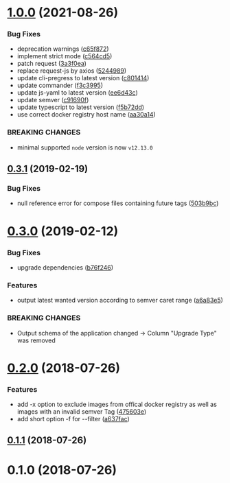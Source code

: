 # [1.0.0](https://github.com/solunio/dc-outdated/compare/v0.3.1...v1.0.0) (2021-08-26)


### Bug Fixes

* deprecation warnings ([c65f872](https://github.com/solunio/dc-outdated/commit/c65f8722a8e3c26174f631a9e14b557793d6c3e3))
* implement strict mode ([c564cd5](https://github.com/solunio/dc-outdated/commit/c564cd532d96d6a6ea9b745c8d13ac6d3273c684))
* patch request ([3a3f0ea](https://github.com/solunio/dc-outdated/commit/3a3f0ea125874d19643cdd423d11e7e368535864))
* replace request-js by axios ([5244989](https://github.com/solunio/dc-outdated/commit/52449896b13a7bb0b22780a04727e4a5326eaf94))
* update cli-pregress to latest version ([c801414](https://github.com/solunio/dc-outdated/commit/c8014144e338c5f1a05a90696a83a19722d7e90c))
* update commander ([f3c3995](https://github.com/solunio/dc-outdated/commit/f3c3995f84ea10080a35058537d82412a3354dfe))
* update js-yaml to latest version ([ee6d43c](https://github.com/solunio/dc-outdated/commit/ee6d43cd36cc3c6df283235a7fa7357c0b9d8506))
* update semver ([c91690f](https://github.com/solunio/dc-outdated/commit/c91690fa9eeac29abe27f3e6417eb9e782455f31))
* update typescript to latest version ([f5b72dd](https://github.com/solunio/dc-outdated/commit/f5b72dd69240d50c105219a730d3619bfe93f559))
* use correct docker registry host name ([aa30a14](https://github.com/solunio/dc-outdated/commit/aa30a14f21fb543b40c1383f647c7bf30acee42a))


### BREAKING CHANGES

* minimal supported `node` version is now `v12.13.0`



## [0.3.1](https://github.com/solunio/dc-outdated/compare/v0.3.0...v0.3.1) (2019-02-19)


### Bug Fixes

* null reference error for compose files containing future tags ([503b9bc](https://github.com/solunio/dc-outdated/commit/503b9bc))



# [0.3.0](https://github.com/solunio/dc-outdated/compare/v0.2.0...v0.3.0) (2019-02-12)


### Bug Fixes

* upgrade dependencies ([b76f246](https://github.com/solunio/dc-outdated/commit/b76f246))


### Features

* output latest wanted version according to semver caret range ([a6a83e5](https://github.com/solunio/dc-outdated/commit/a6a83e5))


### BREAKING CHANGES

* Output schema of the application changed -> Column
"Upgrade Type" was removed



<a name="0.2.0"></a>
# [0.2.0](https://github.com/solunio/dc-outdated/compare/v0.1.1...v0.2.0) (2018-07-26)


### Features

* add -x option to exclude images from offical docker registry as well as images with an invalid semver Tag ([475603e](https://github.com/solunio/dc-outdated/commit/475603e))
* add short option -f for --filter ([a637fac](https://github.com/solunio/dc-outdated/commit/a637fac))



<a name="0.1.1"></a>
## [0.1.1](https://github.com/solunio/dc-outdated/compare/v0.1.0...v0.1.1) (2018-07-26)



<a name="0.1.0"></a>
# 0.1.0 (2018-07-26)




